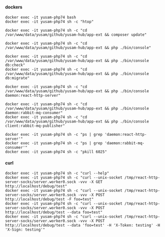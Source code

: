 #### dockers

    docker exec -it yusam-php74 bash
    docker exec -it yusam-php74 sh -c "htop"

    docker exec -it yusam-php74 sh -c "cd /var/www/data/yusam/github/yusam-hub/app-ext && composer update"

    docker exec -it yusam-php74 sh -c "cd /var/www/data/yusam/github/yusam-hub/app-ext && php ./bin/console"

    docker exec -it yusam-php74 sh -c "cd /var/www/data/yusam/github/yusam-hub/app-ext && php ./bin/console db:check"
    docker exec -it yusam-php74 sh -c "cd /var/www/data/yusam/github/yusam-hub/app-ext && php ./bin/console db:migrate"

    docker exec -it yusam-php74 sh -c "cd /var/www/data/yusam/github/yusam-hub/app-ext && php ./bin/console daemon:react-http-server"

    docker exec -it yusam-php74 sh -c "cd /var/www/data/yusam/github/yusam-hub/app-ext && php ./bin/console daemon:rabbit-mq-consumer"
    docker exec -it yusam-php74 sh -c "cd /var/www/data/yusam/github/yusam-hub/app-ext && php ./bin/console client:rabbit-mq-publisher"

    docker exec -it yusam-php74 sh -c "ps | grep 'daemon:react-http-server'"
    docker exec -it yusam-php74 sh -c "ps | grep 'daemon:rabbit-mq-consumer'"
    docker exec -it yusam-php74 sh -c "pkill 6025"

#### curl

    docker exec -it yusam-php74 sh -c "curl --help"
    docker exec -it yusam-php74 sh -c "curl --unix-socket /tmp/react-http-server-socks/server.worker0.sock -vvv -X GET http://localhost/debug/test"
    docker exec -it yusam-php74 sh -c "curl --unix-socket /tmp/react-http-server-socks/server.worker0.sock -vvv -X POST http://localhost/debug/test -F foo=test"
    docker exec -it yusam-php74 sh -c "curl --unix-socket /tmp/react-http-server-socks/server.worker0.sock -vvv -X POST http://localhost/debug/test --data foo=test"
    docker exec -it yusam-php74 sh -c "curl --unix-socket /tmp/react-http-server-socks/server.worker0.sock -vvv -X POST http://localhost/debug/test --data 'foo=test' -H 'X-Token: testing' -H 'X-Sign: testing'"